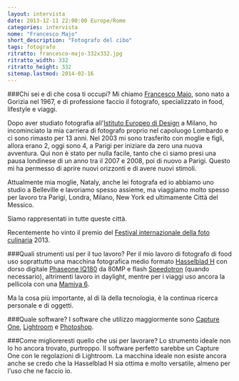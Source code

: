 ```yaml
---
layout: intervista
date: 2013-12-11 22:00:00 Europe/Rome
categories: intervista
nome: "Francesco Majo"
short_description: "Fotografo del cibo"
tags: fotografo
ritratto: francesco-majo-332x332.jpg
ritratto_width: 332
ritratto_height: 332
sitemap.lastmod: 2014-02-16
---
```



###Chi sei e di che cosa ti occupi?
Mi chiamo [Francesco Majo][web], sono nato a Gorizia nel 1967, e di professione faccio il fotografo, specializzato in food, lifestyle e viaggi.

Dopo aver studiato fotografia all'[Istituto Europeo di Design][ied] a Milano, ho incominciato la mia carriera di fotografo proprio nel capoluogo Lombardo e ci sono rimasto per 13 anni. Nel 2003 mi sono trasferito con moglie e figli, allora erano 2, oggi sono 4, a Parigi per iniziare da zero una nuova avventura. 
Qui non è stato per nulla facile, tanto che ci siamo presi una pausa londinese di un anno tra il 2007 e 2008, poi di nuovo a Parigi. Questo mi ha permesso di aprire nuovi orizzonti e di avere nuovi stimoli.

Attualmente mia moglie, Nataly, anche lei fotografa ed io abbiamo uno studio a Belleville e lavoriamo spesso assieme, ma viaggiamo molto spesso per lavoro tra Parigi, Londra, Milano, New York ed ultimamente Città del Messico.

Siamo rappresentati in tutte queste città.

Recentemente ho vinto il premio del [Festival internazionale della foto culinaria][1] 2013.

###Quali strumenti usi per il tuo lavoro?
Per il mio lavoro di fotografo di food uso soprattutto una macchina fotografica medio formato [Hasselblad H][hasselblad] con dorso digitale [Phaseone IQ180][3] da 80MP e flash [Speedotron][speedotron] (quando necessario), altrimenti lavoro in daylight, mentre per i viaggi uso ancora la pellicola con una [Mamiya 6][4].

Ma la cosa più importante, al di là della tecnologia, è la continua ricerca personale e di oggetti.

###Quale software?
I software che utilizzo maggiormente sono [Capture One][2], [Lightroom][lr] e [Photoshop][ps].

###Come miglioreresti quello che usi per lavorare?
Lo strumento ideale non lo ho ancora trovato, purtroppo. Il software perfetto sarebbe un Capture One con le regolazioni di Lightroom. La macchina ideale non esiste ancora anche se credo che la Hasselblad H sia ottima e molto versatile, almeno per l'uso che ne faccio io.


[1]: http://www.festivalphotoculinaire.com "Festival internazionale della foto culinaria"
[2]: http://www.phaseone.com/it-it/Imaging-Software/Capture-One-Pro-7.aspx "Capture One Pro è la scelta professionale per il software di immagine."
[3]: http://www.phaseone.com/it-IT/Camera-Systems/IQ-Series.aspx "Phase One IQ series digital backs define a new standard in digital photography."
[4]: http://www.kenrockwell.com/mamiya/6.htm "KenRockwell.com: Mamiya 6"
[speedotron]: http://www.speedotron.com/ "Speedotron.com"
[web]: http://www.francescomajo.com "Francesco Majo Photography"
[ied]: http://www.ied.it/ "Istituto Europeo di Design"
[hasselblad]: http://www.hasselblad.it/prodotti/sistema-h.aspx "Hasselblad: Sistema H."
[ps]: http://www.adobe.com/it/products/photoshop.html‎ "Adobe Photoshop"
[lr]: http://www.adobe.com/it/products/photoshop-lightroom.html "Adobe Photoshop Lightroom"
